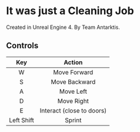 # It was just a Cleaning Job

Created in Unreal Engine 4.
By Team Antarktis.

## Controls

| Key | Action |
| :-: | :-: |
| W | Move Forward |
| S | Move Backward |
| A | Move Left |
| D | Move Right |
| E | Interact (close to doors) |
| Left Shift | Sprint |
